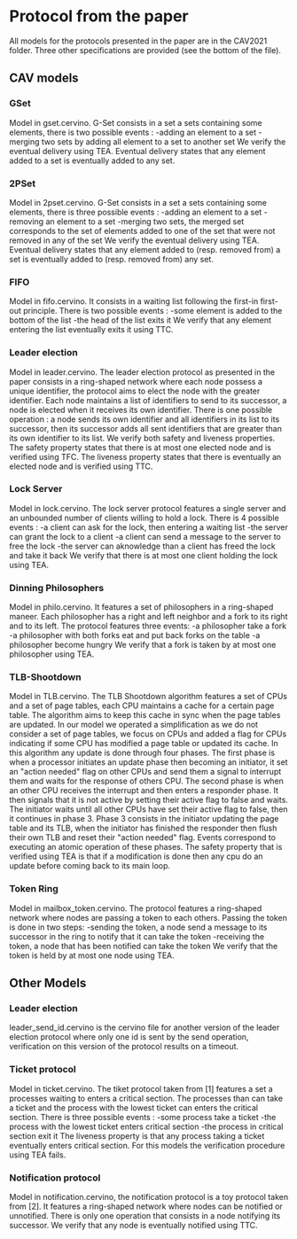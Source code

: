# Protocol from the paper

All models for the protocols presented in the paper are in the CAV2021 folder. Three other specifications are provided (see the bottom of the file).

## CAV models
### GSet
Model in gset.cervino. G-Set consists in a set a sets containing some elements, there is two possible events :
	-adding an element to a set
	-merging two sets by adding all element to a set to another set
We verify the eventual delivery using TEA. Eventual delivery states that any element added to a set is eventually added to any set.

### 2PSet
Model in 2pset.cervino. G-Set consists in a set a sets containing some elements, there is three possible events :
	-adding an element to a set
	-removing an element to a set
	-merging two sets, the merged set corresponds to the set of elements added to one of the set that were not removed in any of the set
We verify the eventual delivery using TEA. Eventual delivery states that any element added to (resp. removed from) a set is eventually added to (resp. removed from) any set.


### FIFO
Model in fifo.cervino. It consists in a waiting list following the first-in first-out principle. There is two possible events :
	-some element is added to the bottom of the list
	-the head of the list exits it
We verify that any element entering the list eventually exits it using TTC.


### Leader election

Model in leader.cervino. The leader election protocol as presented in the paper consists in a ring-shaped network where each node possess a unique identifier, the protocol aims to elect the node with the greater identifier. Each node maintains a list of identifiers to send to its successor, a node is elected when it receives its own identifier. There is one possible operation : a node sends its own identifier and all identifiers in its list to its successor, then its successor adds all sent identifiers that are greater than its own identifier to its list.
We verify both safety and liveness properties. The safety property states that there is at most one elected node and is verified using TFC. The liveness property states that there is eventually an elected node and is verified using TTC.




### Lock Server
Model in lock.cervino. The lock server protocol features a single server and an unbounded number
of clients willing to hold a lock. There is 4 possible events :
	-a client can ask for the lock, then entering a waiting list
	-the server can grant the lock to a client
	-a client can send a message to the server to free the lock
	-the server can aknowledge than a client has freed the lock and take it back
We verify that there is at most one client holding the lock using TEA.

### Dinning Philosophers
Model in philo.cervino. It features a set of philosophers in a ring-shaped maneer. Each philosopher has a right and left neighbor and a fork to its right and to its left. The protocol features three events:
	-a philosopher take a fork
	-a philosopher with both forks eat and put back forks on the table
	-a philosopher become hungry
We verify that a fork is taken by at most one philosopher using TEA.

### TLB-Shootdown
Model in TLB.cervino. The TLB Shootdown algorithm features a set of CPUs and a set of page tables, each CPU maintains a cache for a certain page table. The algorithm aims to keep this cache in sync when the page tables are updated. In our model we operated a simplification as we do not consider a set of page tables, we focus on CPUs and added a flag for CPUs indicating if some CPU has modified a page table or updated its cache.
In this algorithm any update is done through four phases.
The first phase is when a processor initiates an update phase then becoming an initiator, it set an "action needed" flag on other CPUs and send them a signal to interrupt them and waits for the response of others CPU. The second phase is when an other CPU receives the interrupt and then enters a responder phase. It then signals that it is not active by setting their active flag to false and waits. The initiator waits until all other CPUs have set their active flag to false, then it continues in phase 3. Phase 3 consists in the initiator updating the page table and its TLB, when the initiator has finished the responder then flush their own TLB and reset their "action needed" flag. Events correspond to executing an atomic operation of these phases. The safety property that is verified using TEA is that if a modification is done then any cpu do an update before coming back to its main loop.

### Token Ring
Model in mailbox_token.cervino. The protocol features a ring-shaped network where nodes are passing a token to each others. Passing the token is done in two steps:
	-sending the token, a node send a message to its successor in the ring to notify that it can take the token
	-receiving the token, a node that has been notified can take the token
We verify that the token is held by at most one node using TEA.


## Other Models

### Leader election
leader_send_id.cervino is the cervino file for another version of the leader election protocol where only one id is sent by the send operation, verification on this version of the protocol results on a timeout.

### Ticket protocol
Model in ticket.cervino. The tiket protocol taken from [1] features a set a processes waiting to enters a critical section. The processes than can take a ticket and the process with the lowest ticket can enters the critical section. There is three possible events :
	-some process take a ticket
	-the process with the lowest ticket enters critical section
	-the process in critical section exit it
The liveness property is that any process taking a ticket eventually enters critical section. For this models the verification procedure using TEA fails.

### Notification protocol
Model in notification.cervino, the notification protocol is a toy protocol taken from [2]. It features a ring-shaped network where nodes can be notified or unnotified. There is only one operation that consists in a node notifying its successor. We verify that any node is eventually notified using TTC.


